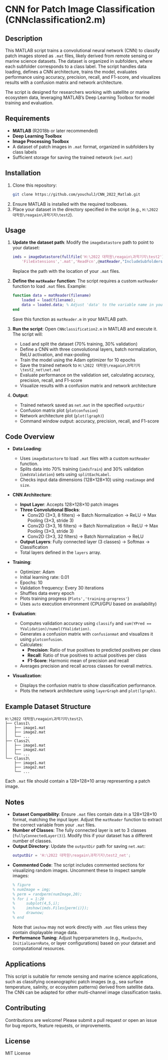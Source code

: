 # CNN for Patch Image Classification (CNNclassification2.m)

## Description
This MATLAB script trains a convolutional neural network (CNN) to classify patch images stored as `.mat` files, likely derived from remote sensing or marine science datasets. The dataset is organized in subfolders, where each subfolder corresponds to a class label. The script handles data loading, defines a CNN architecture, trains the model, evaluates performance using accuracy, precision, recall, and F1-score, and visualizes results with a confusion matrix and network architecture.

The script is designed for researchers working with satellite or marine ecosystem data, leveraging MATLAB’s Deep Learning Toolbox for model training and evaluation.

## Requirements
- **MATLAB** (R2018b or later recommended)
- **Deep Learning Toolbox**
- **Image Processing Toolbox**
- A dataset of patch images in `.mat` format, organized in subfolders by class labels
- Sufficient storage for saving the trained network (`net.mat`)

## Installation
1. Clone this repository:
   ```bash
   git clone https://github.com/youchulJ/CNN_2022_Matlab.git
   ```
2. Ensure MATLAB is installed with the required toolboxes.
3. Place your dataset in the directory specified in the script (e.g., `H:\2022 대학원\reagain\과학기지\test2`).

## Usage
1. **Update the dataset path**:
   Modify the `imageDatastore` path to point to your dataset:
   ```matlab
   imds = imageDatastore(fullfile('H:\2022 대학원\reagain\과학기지\test2'),...
       'FileExtensions','.mat','ReadFcn',@matReader,"IncludeSubfolders",true,"LabelSource","foldernames");
   ```
   Replace the path with the location of your `.mat` files.

2. **Define the `matReader` function**:
   The script requires a custom `matReader` function to load `.mat` files. Example:
   ```matlab
   function data = matReader(filename)
       loaded = load(filename);
       data = loaded.data; % Adjust 'data' to the variable name in your .mat files
   end
   ```
   Save this function as `matReader.m` in your MATLAB path.

3. **Run the script**:
   Open `CNNclassification2.m` in MATLAB and execute it. The script will:
   - Load and split the dataset (70% training, 30% validation)
   - Define a CNN with three convolutional layers, batch normalization, ReLU activation, and max-pooling
   - Train the model using the Adam optimizer for 10 epochs
   - Save the trained network to `H:\2022 대학원\reagain\과학기지\test2_net\net.mat`
   - Evaluate performance on the validation set, calculating accuracy, precision, recall, and F1-score
   - Visualize results with a confusion matrix and network architecture

4. **Output**:
   - Trained network saved as `net.mat` in the specified `outputDir`
   - Confusion matrix plot (`plotconfusion`)
   - Network architecture plot (`plot(lgraph)`)
   - Command window output: accuracy, precision, recall, and F1-score

## Code Overview
- **Data Loading**:
  - Uses `imageDatastore` to load `.mat` files with a custom `matReader` function.
  - Splits data into 70% training (`imdsTrain`) and 30% validation (`imdsValidation`) sets using `splitEachLabel`.
  - Checks input data dimensions (128×128×10) using `readimage` and `size`.

- **CNN Architecture**:
  - **Input Layer**: Accepts 128×128×10 patch images
  - **Three Convolutional Blocks**:
    - Conv2D (3×3, 8 filters) → Batch Normalization → ReLU → Max Pooling (3×3, stride 3)
    - Conv2D (3×3, 16 filters) → Batch Normalization → ReLU → Max Pooling (3×3, stride 3)
    - Conv2D (3×3, 32 filters) → Batch Normalization → ReLU
  - **Output Layers**: Fully connected layer (3 classes) → Softmax → Classification
  - Total layers defined in the `layers` array.

- **Training**:
  - Optimizer: Adam
  - Initial learning rate: 0.01
  - Epochs: 10
  - Validation frequency: Every 30 iterations
  - Shuffles data every epoch
  - Plots training progress (`Plots','training-progress'`)
  - Uses `auto` execution environment (CPU/GPU based on availability)

- **Evaluation**:
  - Computes validation accuracy using `classify` and `sum(YPred == YValidation)/numel(YValidation)`.
  - Generates a confusion matrix with `confusionmat` and visualizes it using `plotconfusion`.
  - Calculates:
    - **Precision**: Ratio of true positives to predicted positives per class
    - **Recall**: Ratio of true positives to actual positives per class
    - **F1-Score**: Harmonic mean of precision and recall
  - Averages precision and recall across classes for overall metrics.

- **Visualization**:
  - Displays the confusion matrix to show classification performance.
  - Plots the network architecture using `layerGraph` and `plot(lgraph)`.

## Example Dataset Structure
```plaintext
H:\2022 대학원\reagain\과학기지\test2\
├── Class1\
│   ├── image1.mat
│   ├── image2.mat
│   └── ...
├── Class2\
│   ├── image1.mat
│   ├── image2.mat
│   └── ...
└── Class3\
    ├── image1.mat
    ├── image2.mat
    └── ...
```
Each `.mat` file should contain a 128×128×10 array representing a patch image.

## Notes
- **Dataset Compatibility**: Ensure `.mat` files contain data in a 128×128×10 format, matching the input layer. Adjust the `matReader` function to extract the correct variable from your `.mat` files.
- **Number of Classes**: The fully connected layer is set to 3 classes (`fullyConnectedLayer(3)`). Modify this if your dataset has a different number of classes.
- **Output Directory**: Update the `outputDir` path for saving `net.mat`:
  ```matlab
  outputDir = 'H:\2022 대학원\reagain\과학기지\test2_net';
  ```
- **Commented Code**: The script includes commented sections for visualizing random images. Uncomment these to inspect sample images:
  ```matlab
  % figure
  % numImage = img;
  % perm = randperm(numImage,20);
  % for i = 1:20
  %     subplot(4,5,i);
  %     imshow(imds.Files{perm(i)});
  %     drawnow;
  % end
  ```
  Note that `imshow` may not work directly with `.mat` files unless they contain displayable image data.
- **Performance Tuning**: Adjust hyperparameters (e.g., `MaxEpochs`, `InitialLearnRate`, or layer configurations) based on your dataset and computational resources.

## Applications
This script is suitable for remote sensing and marine science applications, such as classifying oceanographic patch images (e.g., sea surface temperature, salinity, or ecosystem patterns) derived from satellite data. The CNN can be adapted for other multi-channel image classification tasks.

## Contributing
Contributions are welcome! Please submit a pull request or open an issue for bug reports, feature requests, or improvements.

## License
MIT License